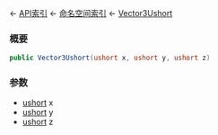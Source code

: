 ← [API索引](Api-Index) ← [命名空间索引](Namespace-Index) ← [Vector3Ushort](VRageMath.Vector3Ushort)

### 概要

```csharp
public Vector3Ushort(ushort x, ushort y, ushort z)
```

### 参数

* [ushort](https://docs.microsoft.com/en-us/dotnet/api/System.UInt16?view=netframework-4.6) x
* [ushort](https://docs.microsoft.com/en-us/dotnet/api/System.UInt16?view=netframework-4.6) y
* [ushort](https://docs.microsoft.com/en-us/dotnet/api/System.UInt16?view=netframework-4.6) z
